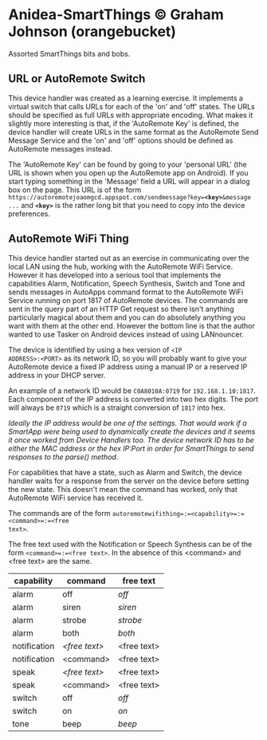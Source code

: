 # Anidea-SmartThings &copy; Graham Johnson (orangebucket)
Assorted SmartThings bits and bobs.

## URL or AutoRemote Switch
This device handler was created as a learning exercise. It implements a virtual switch that calls URLs for each of the 'on' and 'off' states. The URLs should be specified as full URLs with appropriate encoding. What makes it slightly more interesting is that, if the 'AutoRemote Key' is defined, the device handler will create URLs in the same format as the AutoRemote Send Message Service and the 'on' and 'off' options should be defined as AutoRemote messages instead.

The 'AutoRemote Key' can be found by going to your 'personal URL' (the URL is shown when you open up the AutoRemote app on Android). If you start typing something in the 'Message' field a URL will appear in a dialog box on the page. This URL is of the form <code>https:<i></i>//autoremotejoaomgcd.appspot.com/sendmessage?key=**&lt;key&gt;**&message ...</code> and <code>**&lt;key&gt;**</code> is the rather long bit that you need to copy into the device preferences.

## AutoRemote WiFi Thing
This device handler started out as an exercise in communicating over the local LAN using the hub, working with the AutoRemote WiFi Service. However it has developed into a serious tool that implements the capabilities Alarm, Notification, Speech Synthesis, Switch and Tone and sends messages in AutoApps command format to the AutoRemote WiFi Service running on port 1817 of AutoRemote devices. The commands are sent in the query part of an HTTP Get request so there isn't anything particularly magical about them and you can do absolutely anything you want with them at the other end. However the bottom line is that the author wanted to use Tasker on Android devices instead of using LANnouncer.

The device is identified by using a hex version of <code>&lt;IP ADDRESS&gt;:&lt;PORT&gt;</code> as its network ID, so you will probably want to give your AutoRemote device a fixed IP address using a manual IP or a reserved IP address in your DHCP server.
  
An example of a network ID would be <code>C0A8010A:0719</code> for <code>192.168.1.10:1817</code>. Each component of the IP address is converted into two hex digits. The port will always be <code>0719</code> which is a straight conversion of <code>1817</code> into hex.

*Ideally the IP address would be one of the settings. That would work if a SmartApp were being used to dynamically create the devices and it seems it once worked from Device Handlers too. The device network ID has to be either the MAC address or the hex IP:Port in order for SmartThings to send responses to the parse() method.*

For capabilities that have a state, such as Alarm and Switch, the device handler waits for a response from the server on the device before setting the new state. This doesn't mean the command has worked, only that AutoRemote WiFi service has received it.

The commands are of the form <code>autoremotewifithing=:=&lt;capability&gt;=:=&lt;command&gt;=:=&lt;free text&gt;</code>.

The free text used with the Notification or Speech Synthesis can be of the form <code>&lt;command&gt;=:=&lt;free text&gt;</code>. In the absence of this &lt;command&gt; and &lt;free text&gt; are the same.

|capability|command|free text|
|---|---|---|
|alarm|off|*off*|
|alarm|siren|*siren*|
|alarm|strobe|*strobe*|
|alarm|both|*both*|
|notification|*&lt;free text&gt;*|&lt;free text&gt;|
|notification|&lt;command&gt;|&lt;free text&gt;|
|speak|*&lt;free text&gt;*|&lt;free text&gt;|
|speak|&lt;command&gt;|&lt;free text&gt;|
|switch|off|*off*|
|switch|on|*on*|
|tone|beep|*beep*|
